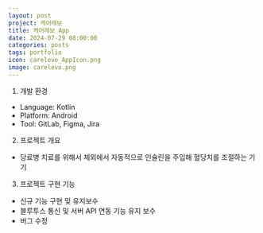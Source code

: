 ```yaml
---
layout: post
project: 케어레보
title: 케어레보 App
date: 2024-07-29 08:00:00 
categories: posts 
tags: portfolio
icon: carelevo_AppIcon.png
image: carelevo.png
---
```


1) 개발 환경  
 - Language: Kotlin
 - Platform: Android  
 - Tool: GitLab, Figma, Jira

2) 프로젝트 개요  
 - 당료병 치료를 위해서 체외에서 자동적으로 인슐린을 주입해 혈당치를 조절하는 기기

3) 프로젝트 구현 기능  
 - 신규 기능 구현 및 유지보수
 - 블루투스 통신 및 서버 API 연동 기능 유지 보수  
 - 버그 수정  
 

 
